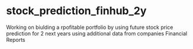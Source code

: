 # stock_prediction_finhub_2y
Working on biulding a rpofitable portfolio by using future stock price prediction for 2 next years using additional data from companies Financial Reports
